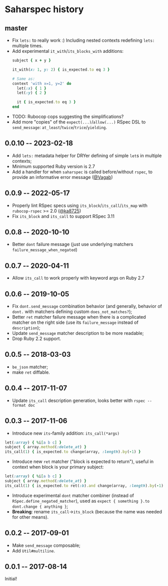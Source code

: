 # Saharspec history

## master

* Fix `lets:` to really work :) Including nested contexts redefining `lets:` multiple times.
* Add experimental `it_with`/`its_blocks_with` additions:
  ```ruby
  subject { x + y }

  it_with(x: 1, y: 2) { is_expected.to eq 3 }

  # Same as:
  context 'with x=1, y=2' do
    let(:x) { 1 }
    let(:y) { 2 }

    it { is_expected.to eq 3 }
  end
  ```
* TODO: Rubocop cops suggesting the simplifications?
* Add more "copies" of the `expect(...)`/`allow(...)` RSpec DSL to `send_message`: `at_least`/`twice`/`trice`/`yielding`.

## 0.0.10 -- 2023-02-18

* Add `lets:` metadata helper for DRYer defining of simple `let`s in multiple contexts;
* Minimum supported Ruby version is 2.7
* Add a handler for when `saharspec` is called before/without `rspec`, to provide an informative error message ([@Vagab](https://github.com/Vagab))

## 0.0.9 -- 2022-05-17

* Properly lint RSpec specs using `its_block`/`its_call`/`its_map` with `rubocop-rspec` >= 2.0 ([@ka8725](https://github.com/ka8725))
* Fix `its_block` and `its_call` to support RSpec 3.11

## 0.0.8 -- 2020-10-10

* Better `dont` failure message (just use underlying matchers `failure_message_when_negated`)

## 0.0.7 -- 2020-04-11

* Allow `its_call` to work properly with keyword args on Ruby 2.7

## 0.0.6 -- 2019-10-05

* Fix `dont.send_message` combination behavior (and generally, behavior of `dont.` with matchers
  defining custom `does_not_matches?`);
* Better `ret` matcher failure message when there is a complicated matcher on the right side (use
  its `failure_message` instead of `description`);
* Update `send_message` matcher description to be more readable;
* Drop Ruby 2.2 support.

## 0.0.5 -- 2018-03-03

* `be_json` matcher;
* make `ret` diffable.

## 0.0.4 -- 2017-11-07

* Update `its_call` description generation, looks better with `rspec --format doc`

## 0.0.3 -- 2017-11-06

* Introduce new `its`-family addition: `its_call(*args)`
```ruby
let(:array) { %i[a b c] }
subject { array.method(:delete_at) }
its_call(1) { is_expected.to change(array, :length).by(-1) }
```
* Introduce new `ret` matcher ("block is expected to return"), useful in context when block is your
primary subject:

```ruby
let(:array) { %i[a b c] }
subject { array.method(:delete_at) }
its_call(1) { is_expected.to ret(:b).and change(array, :length).by(-1) }
```
* Introduce experimental `dont` matcher combiner (instead of `RSpec.define_negated_matcher`), used
  as `expect { something }.to dont.change { anything }`;
* **Breaking**: rename `its_call`→`its_block` (because the name was needed for other means).

## 0.0.2 -- 2017-09-01

* Make `send_message` composable;
* Add `Util#multiline`.

## 0.0.1 -- 2017-08-14

Initial!
